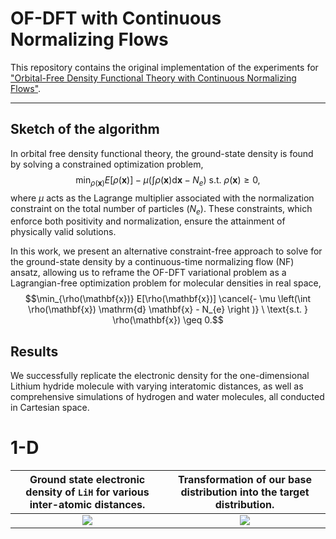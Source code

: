# OF-DFT with Continuous Normalizing Flows

This repository contains the original implementation of the experiments for ["Orbital-Free Density Functional Theory with Continuous Normalizing Flows"](archive).

--------------------

## Sketch of the algorithm

In orbital free density functional theory, the ground-state density is found by solving a constrained optimization problem,
    $$\min_{\rho(\mathbf{x})}  E[\rho(\mathbf{x})] - \mu \left(\int \rho(\mathbf{x}) \mathrm{d} \mathbf{x} - N_{e} \right ) \ \text{s.t. } \rho(\mathbf{x}) \geq 0,$$ 
where $\mu$ acts as the Lagrange multiplier associated with the normalization constraint on the total number of particles $\left(N_{e}\right)$. These constraints, which enforce both positivity and normalization, 
ensure the attainment of physically valid solutions.

In this work, we present an alternative constraint-free approach to solve for the ground-state density by a continuous-time normalizing flow (NF) ansatz, allowing us to reframe the OF-DFT variational problem as a Lagrangian-free optimization problem for molecular densities in real space,
     $$\min_{\rho(\mathbf{x})}  E[\rho(\mathbf{x})] \cancel{- \mu \left(\int \rho(\mathbf{x}) \mathrm{d} \mathbf{x} - N_{e} \right )} \ \text{s.t. } \rho(\mathbf{x}) \geq 0.$$ 


## Results

We successfully replicate the electronic density for the one-dimensional Lithium hydride molecule with varying interatomic distances, as well as comprehensive simulations of hydrogen and water molecules, all conducted in
Cartesian space.

# 1-D 
|Ground state electronic density of $\texttt{LiH}$ for various inter-atomic distances.|Transformation of our base distribution into the target distribution.|
|:--:|:--:|
|![](https://github.com/RodrigoAVargasHdz/ofdft_normflows/blob/ml4phys2023/Assets/Figure_1.png)|![](https://github.com/RodrigoAVargasHdz/ofdft_normflows/blob/ml4phys2023/Assets/neural_ode_2_gif.gif)|

